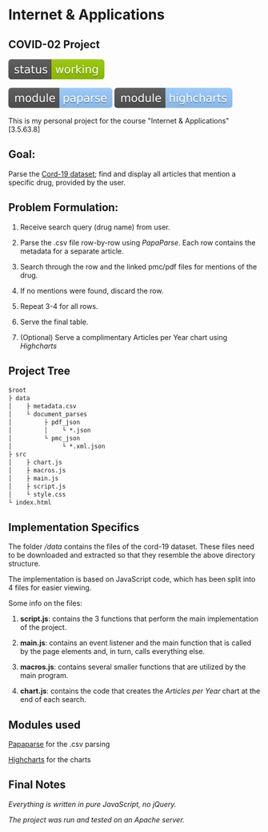 # Internet & Applications
## COVID-02 Project

![status: working](status-working-green.svg)

![module: papaparse](module-papaparse-9cf.svg)
![module: highcharts](module-highcharts-9cf.svg)

This is my personal project for the course "Internet & Applications" [3.5.63.8]

## Goal:

Parse the [Cord-19 dataset](https://www.semanticscholar.org/cord19); 
find and display all articles that mention a specific drug, provided by the user.

## Problem Formulation:

1. Receive search query (drug name) from user.

2. Parse the .csv file row-by-row using *PapaParse*. Each row contains the metadata for a separate article.

3. Search through the row and the linked pmc/pdf files for mentions of the drug.

4. If no mentions were found, discard the row.

5. Repeat 3-4 for all rows.

6. Serve the final table.

7. (Optional) Serve a complimentary Articles per Year chart using *Highcharts*

## Project Tree

    $root
    ├ data
    │    ├ metadata.csv
    │    └ document_parses 
    │         ├ pdf_json
    │         │    └ *.json
    │         └ pmc_json
    │              └ *.xml.json
    ├ src
	│    ├ chart.js
    │    ├ macros.js
    │    ├ main.js
    │    ├ script.js
    │    └ style.css
    └ index.html

## Implementation Specifics

The folder */data* contains the files of the cord-19 dataset. 
These files need to be downloaded and extracted so that they resemble the above directory structure.

The implementation is based on JavaScript code, which has been split into 4 files for easier viewing.

Some info on the files:

1. **script.js**: 
contains the 3 functions that perform the main implementation of the project. 

2. **main.js**: 
contains an event listener and the main function that is called by the page elements and, in turn, calls everything else.

3. **macros.js**:
contains several smaller functions that are utilized by the main program.

4. **chart.js**:
contains the code that creates the *Articles per Year* chart at the end of each search.

## Modules used

[Papaparse](https://www.papaparse.com/) for the .csv parsing

[Highcharts](https://www.highcharts.com/) for the charts

## Final Notes

*Everything is written in pure JavaScript, no jQuery.*

*The project was run and tested on an Apache server.*

